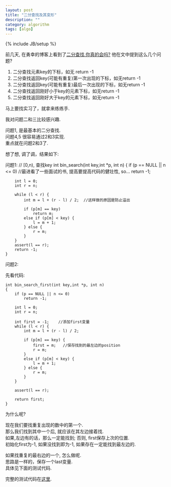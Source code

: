 ```yaml
---
layout: post
title: "二分查找及其变形"
description: ""
category: algorithm
tags: [algo]
---
```

{% include JB/setup %}

前几天, 在勇幸的博客上看到了[二分查找,你真的会吗?][1]
他在文中提到这么几个问题?

1.  二分查找元素key的下标，如无 return -1
2.  二分查找返回key(可能有重复)第一次出现的下标，如无return -1
3.  二分查找返回key(可能有重复)最后一次出现的下标，如无return -1
4.  二分查找返回刚好小于key的元素下标，如无return -1
5.  二分查找返回刚好大于key的元素下标，如无return -1

马上要找实习了，就拿来练练手.

我对问题二和三比较感兴趣.

问题1, 是最基本的二分查找.   
问题4,5 很容易通过2和3实现.   
重点就在问题2和3了.

想了想, 调了调，结果如下:

问题1:
    // [0,n), 查找key
    int bin_search(int key,int *p, int n)
    {
        if (p == NULL || n <= 0)   //最进看了一些面试的书, 提高要提高代码的健壮性, so...
            return -1;

        int l = 0;
        int r = n;

        while (l < r) {
            int m = l + (r - l) / 2;  //这样做的原因是防止溢出

            if (p[m] == key)
                return m;
            else if (p[m] < key) {
                l = m + 1;
            } else {
                r = m;
            }
        }
        assert(l == r);
        return -1;
    }

问题2:

先看代码:

    int bin_search_first(int key,int *p, int n)
    {
        if (p == NULL || n <= 0)
            return -1;

        int l = 0;
        int r = n;

        int first = -1;    //添加first变量
        while (l < r) {
            int m = l + (r - l) / 2;

            if (p[m] == key) {
                first = m;   //保存找到的最左边的position
                r = m;
            }
            else if (p[m] < key) {
                l = m + 1;
            } else {
                r = m;
            }
        }

        assert(l == r);

        return first;
    }

为什么呢?

现在我们要找重复出现的数中的第一个.   
那么我们找到其中一个后, 就应该在其左边接着找.  
如果,左边有的话，那么一定能找到;
否则, first保存上次的位置.  
初始化first为-1, 如果没找到即为-1, 如果存在一定能找到最左边的.

如果找重复的最右边的一个, 怎么做呢.  
思路是一样的，保存一个last变量.  
具体见下面的测试代码.


完整的测试代码在[这里][2].

[1]: http://www.ahathinking.com/archives/179.html  "yx.ac 二分查找, 你真的会吗?"
[2]: https://github.com/fly2best/pastebin/blob/master/algo/bin_search.cc
